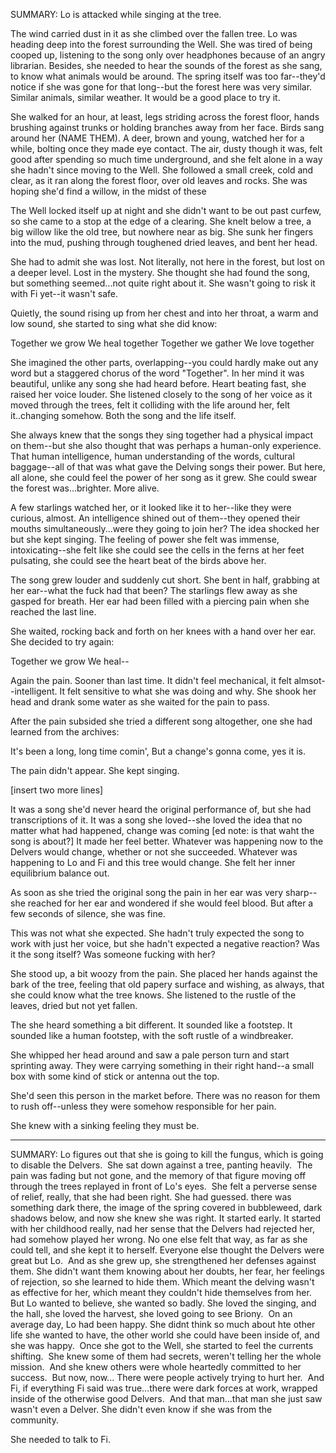 SUMMARY: Lo is attacked while singing at the tree.

The wind carried dust in it as she climbed over the fallen tree. Lo was heading deep into the forest surrounding the Well. She was tired of being cooped up, listening to the song only over headphones because of an angry librarian. Besides, she needed to hear the sounds of the forest as she sang, to know what animals would be around.  The spring itself was too far--they'd notice if she was gone for that long--but the forest here was very similar.  Similar animals, similar weather. It would be a good place to try it. 

She walked for an hour, at least, legs striding across the forest floor, hands brushing against trunks or holding branches away from her face.  Birds sang around her (NAME THEM). A deer, brown and young, watched her for a while, bolting once they made eye contact.  The air, dusty though it was, felt good after spending so much time underground, and she felt alone in a way she hadn't since moving to the Well.  She followed a small creek, cold and clear, as it ran along the forest floor, over old leaves and rocks.  She was hoping she'd find a willow, in the midst of these 

The Well locked itself up at night and she didn't want to be out past curfew, so she came to a stop at the edge of a clearing.   She knelt below a tree, a big willow like the old tree, but nowhere near as big. She sunk her fingers into the mud, pushing through toughened dried leaves, and bent her head. 

She had to admit she was lost.  Not literally, not here in the forest, but lost on a deeper level. Lost in the mystery. She thought she had found the song, but something seemed...not quite right about it.  She wasn't going to risk it with Fi yet--it wasn't safe. 

Quietly, the sound rising up from her chest and into her throat, a warm and low sound, she started to sing what she did know: 

Together we grow
We heal together
Together we gather
We love together

She imagined the other parts, overlapping--you could hardly make out any word but a staggered chorus of the word "Together". In her mind it was beautiful, unlike any song she had heard before. Heart beating fast, she raised her voice louder. She listened closely to the song of her voice as it moved through the trees, felt it colliding with the life around her, felt it..changing somehow. Both the song and the life itself.  

She always knew that the songs they sing together had a physical impact on them--but she also thought that was perhaps a human-only experience. That human intelligence, human understanding of the words, cultural baggage--all of that was what gave the Delving songs their power.  But here, all alone, she could feel the power of her song as it grew.  She could swear the forest was...brighter. More alive.

A few starlings watched her, or it looked like it to her--like they were curious, almost. An intelligence shined out of them--they opened their mouths simultaneously...were they going to join her? The idea shocked her but she kept singing. The feeling of power she felt was immense, intoxicating--she felt like she could see the cells in the ferns at her feet pulsating, she could see the heart beat of the birds above her. 

The song grew louder and suddenly cut short. She bent in half, grabbing at her ear--what the fuck had that been? The starlings flew away as she gasped for breath. Her ear had been filled with a piercing pain when she reached the last line. 

She waited, rocking back and forth on her knees with a hand over her ear. She decided to try again: 

Together we grow
We heal--

Again the pain.  Sooner than last time.  It didn't feel mechanical, it felt almsot--intelligent.  It felt sensitive to what she was doing and why.  She shook her head and drank some water as she waited for the pain to pass. 

After the pain subsided she tried a different song altogether, one she had learned from the archives: 

It's been a long, long time comin', 
But a change's gonna come, yes it is.

The pain didn't appear.  She kept singing. 

[insert two more lines]

It was a song she'd never heard the original performance of, but she had transcriptions of it.  It was a song she loved--she loved the idea that no matter what had happened, change was coming [ed note: is that waht the song is about?] It made her feel better. Whatever was happening now to the Delvers would change, whether or not she succeeded.  Whatever was happening to Lo and Fi and this tree would change.  She felt her inner equilibrium balance out.  

As soon as she tried the original song the pain in her ear was very sharp--she reached for her ear and wondered if she would feel blood.  But after a few seconds of silence, she was fine. 

This was not what she expected.  She hadn't truly expected the song to work with just her voice, but she hadn't expected a negative reaction? Was it the song itself? Was someone fucking with her? 

She stood up, a bit woozy from the pain.  She placed her hands against the bark of the tree, feeling that old papery surface and wishing, as always, that she could know what the tree knows.  She listened to the rustle of the leaves, dried but not yet fallen.

The she heard something a bit different. It sounded like a footstep.  It sounded like a human footstep, with the soft rustle of a windbreaker. 

She whipped her head around and saw a pale person turn and start sprinting away. They were carrying something in their right hand--a small box with some kind of stick or antenna out the top. 

She'd seen this person in the market before.  There was no reason for them to rush off--unless they were somehow responsible for her pain.  

She knew with a sinking feeling they must be. 

---

SUMMARY: Lo figures out that she is going to kill the fungus, which is going to disable the Delvers. 
She sat down against a tree, panting heavily.  The pain was fading but not gone, and the memory of that figure moving off through the trees replayed in front of Lo's eyes. 
She felt a perverse sense of relief, really, that she had been right. She had guessed. there was something dark there, the image of the spring covered in bubbleweed, dark shadows below, and now she knew she was right.
It started early. It started with her childhood really, nad her sense that the Delvers had rejected her, had somehow played her wrong. No one else felt that way, as far as she could tell, and she kept it to herself. Everyone else thought the Delvers were great but Lo. 
And as she grew up, she strengthened her defenses against them. She didn't want them knowing about her doubts, her fear, her feelings of rejection, so she learned to hide them. Which meant the delving wasn't as effective for her, which meant they couldn't hide themselves from her. 
But Lo wanted to believe, she wanted so badly. She loved the singing, and the hall, she loved the harvest, she loved going to see Briony. 
On an average day, Lo had been happy. She didnt think so much about hte other life she wanted to have, the other world she could have been inside of, and she was happy. 
Once she got to the Well, she started to feel the currents shifting.  She knew some of them had secrets, weren't telling her the whole mission.  And she knew others were whole heartedly committed to her success.  But now, now...
There were people actively trying to hurt her.  And Fi, if everything Fi said was true...there were dark forces at work, wrapped inside of the otherwise good Delvers.  And that man...that man she just saw wasn't even a Delver. She didn't even know if she was from the community.  

She needed to talk to Fi. 